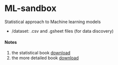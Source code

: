 # ML-sandbox
Statistical approach to Machine learning models

- /dataset: .csv and .gsheet files (for data discovery)


#### Notes

1. the statistical book [download](http://faculty.marshall.usc.edu/gareth-james/ISL/ISLR%20Seventh%20Printing.pdf)
2. the more detailed book [download](https://web.stanford.edu/~hastie/ElemStatLearn/download.html)
